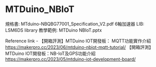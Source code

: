# MTDuino_NBIoT

規格書:		MTduino-NBQBG77001_Specification_V2.pdf
6軸加速器 LIB:	LSM6DS library 
教學範例:	MTDuino NBIoT.pptx

Reference link -
【開箱評測】MTDuino IOT開發板： MQTT功能實作介紹
https://makerpro.cc/2023/06/mtduino-nbiot-mqtt-tutorial/
【開箱評測】MTDuino IOT開發板：NB-IoT及GPS功能介紹
https://makerpro.cc/2023/05/mtduino-iot-development-board/
